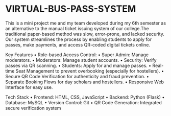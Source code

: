 # VIRTUAL-BUS-PASS-SYSTEM
This is a mini project me and my team developed during my 6th semester as an alternative to the manual ticket issuing system of our college.The traditional paper-based method was slow, error-prone, and lacked security. Our system streamlines the process by enabling students to apply for passes, make payments, and access QR-coded digital tickets online.

Key Features
	•	Role-based Access Control:
    	•	Super Admin: Manage moderators.
    	•	Moderators: Manage student accounts.
    	•	Security: Verify passes via QR scanning.
    	•	Students: Apply for and manage passes.
	•	Real-time Seat Management to prevent overbooking (especially for hostellers).
	•	Secure QR Code Verification for authenticity and fraud prevention.
	•	Separate Booking Flows for day scholars and hostellers.
	•	Responsive Web Interface for easy use.

Tech Stack
	•	Frontend: HTML, CSS, JavaScript
	•	Backend: Python (Flask)
	•	Database: MySQL
	•	Version Control: Git
	•	QR Code Generation: Integrated secure verification system
